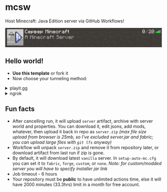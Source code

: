 # mcsw

Host Minecraft: Java Edition server via GitHub Workflows!

![screen](https://github.com/Google61/mcsw/raw/ngrok/screen.png)

## Hello world!
* **Use this template** or fork it
* Now choose your tunneling method:
<details><summary>playit.gg</summary>
1. <b>Note:</b> If you used ngrok before playit, remove <code>NGROKAUTHTOKEN</code> secret or set <code>method=playit</code> in <code>settings.cfg</code><br>
2. In <b>Actions</b> tab select <code>Minecraft Server</code> workflow, <b>Run workflow</b><br>
3. Go to <b>Actions</b> tab, choose running workflow, then <code>host</code> job, <code>Setup tunnel</code> step, click claim URL. This will redirect you to playit.gg panel<br>
4. Register/login<br>
5. ?<br>
6. ?<br>
7. ?<br>
8. ?<br>
9. Have fun!
</details>
<details><summary>ngrok</summary>
1. Register/login at https://dashboard.ngrok.com/login<br>
2. Copy your authtoken <i>(from step 2 on Setup page, or at Authentication, Your authtoken)</i><br>
3. Go to repo's <b>Settings</b>, <b>Secrets</b>, create <code>NGROKAUTHTOKEN</code> secret, paste your authtoken in value and save it<br>
4. In <b>Actions</b>, select <code>Minecraft Server</code> workflow and run it manually<br>
5. 2 ways to get your server's IP:<br>
  <s>5.1 At <b>ngrok dashboard</b>: go to <b>Status</b>, <b>Tunnels</b> - you'll see it under <code>URL</code> column</s> unavailable?<br>
  5.2 In <b>Actions</b> run: go to <b>Actions</b> tab, choose running workflow, then <code>host</code> job, <code>Setup tunnel</code> step<br>
6. Have fun!
</details>

## Fun facts

* After cancelling run, it will upload `server` artifact, archive with server world and properties. You can download it, edit jsons, add mods, whatever, then upload it back in repo as `server.zip` *(max file size upload from browser is 25mb, so I've excluded server.jar and fabric; you can upload large files with `git lfs` anyway)*
* Workflow will unpack `server.zip` and remove it from repository later, or download artifact from last run if zip is gone.  
* By default, it will download latest `vanilla` server. In `setup-auto-mc.cfg` you can set it to `fabric`, `forge`, `custom`, or `none`. *Note: for custom/modded server you will have to specify installer jar link*
* Job timeout - 6 hours
* Your repository must be **public** to have unlimited actions time, else it will have 2000 minutes (33.3hrs) limit in a month for free account.
